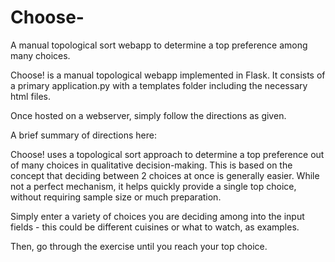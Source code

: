 # Choose-
A manual topological sort webapp to determine a top preference among many choices.

Choose! is a manual topological webapp implemented in Flask. It consists of a primary application.py with a templates folder including the necessary html files.

Once hosted on a webserver, simply follow the directions as given.

A brief summary of directions here:

Choose! uses a topological sort approach to determine a top preference out of many choices in qualitative decision-making. This is based on the concept that deciding between 2 choices at once is generally easier. While not a perfect mechanism, it helps quickly provide a single top choice, without requiring sample size or much preparation.

Simply enter a variety of choices you are deciding among into the input fields - this could be different cuisines or what to watch, as examples.

Then, go through the exercise until you reach your top choice.
